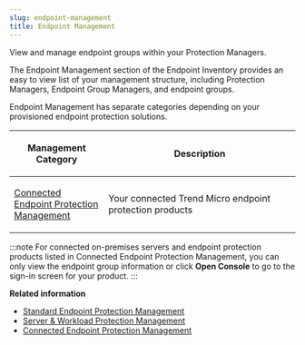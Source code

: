 ```yaml
---
slug: endpoint-management
title: Endpoint Management
---
```


View and manage endpoint groups within your Protection Managers.

The Endpoint Management section of the Endpoint Inventory provides an easy to view list of your management structure, including Protection Managers, Endpoint Group Managers, and endpoint groups.

Endpoint Management has separate categories depending on your provisioned endpoint protection solutions.

<table>
<colgroup>
<col style="width: 33%" />
<col style="width: 67%" />
</colgroup>
<thead>
<tr>
<th><p>Management Category</p></th>
<th><p>Description</p></th>
</tr>
</thead>
<tbody>
<tr>
<td><p><a href="trend-vision-one-connect-epp-management">Connected Endpoint Protection Management</a></p></td>
<td><p>Your connected Trend Micro endpoint protection products</p></td>
</tr>
</tbody>
</table>

:::note
For connected on-premises servers and endpoint protection products listed in Connected Endpoint Protection Management, you can only view the endpoint group information or click **Open Console** to go to the sign-in screen for your product.
:::

**Related information**

- [Standard Endpoint Protection Management](sep-management.md "View and manage endpoint groups within your Standard Endpoint Protection Manager and Endpoint Group Managers.")
- [Server & Workload Protection Management](swp-management.md "View and manage endpoint groups within your Server & Workload Protection Managers.")
- [Connected Endpoint Protection Management](connect-epp-management.md "View endpoint groups within your connected endpoint security products.")
